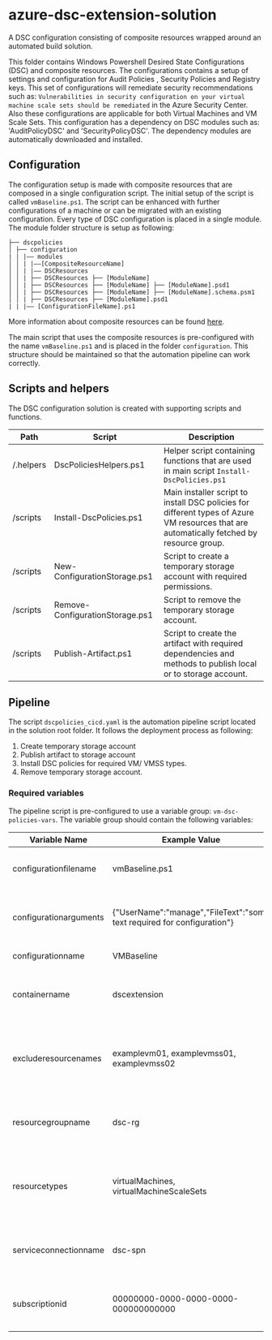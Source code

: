 # azure-dsc-extension-solution

A DSC configuration consisting of composite resources wrapped around an automated build solution.

This folder contains Windows Powershell Desired State Configurations (DSC) and composite resources.
The configurations contains a setup of settings and configuration for Audit Policies , Security Policies and Registry keys. This set of configurations will remediate security recommendations such as: `Vulnerabilities in security configuration on your virtual machine scale sets should be remediated` in the Azure Security Center. Also these configurations are applicable for both Virtual Machines and VM Scale Sets.
This configuration has a dependency on DSC modules such as: 'AuditPolicyDSC' and 'SecurityPolicyDSC'. The dependency modules are automatically downloaded and installed.

## Configuration

The configuration setup is made with composite resources that are composed in a single configuration script. The initial setup of the script is called `vmBaseline.ps1`. The script can be enhanced with further configurations of a machine or can be migrated with an existing configuration.
Every type of DSC configuration is placed in a single module.
The module folder structure is setup as following:

    ├── dscpolicies
    │ ├── configuration
    | | |–– modules
    │ │ | |––[CompositeResourceName]
    │ │ | |–– DSCResources
    │ │ | ├── DSCResources ├── [ModuleName]
    │ │ | ├── DSCResources ├── [ModuleName] ├── [ModuleName].psd1
    │ │ | ├── DSCResources ├── [ModuleName] ├── [ModuleName].schema.psm1
    │ │ | ├── DSCResources ├── [ModuleName].psd1
    | | |–– [ConfigurationFileName].ps1

More information about composite resources can be found [here](https://docs.microsoft.com/en-us/powershell/scripting/dsc/resources/authoringresourcecomposite?view=powershell-7.1).

The main script that uses the composite resources is pre-configured with the name `vmBaseline.ps1` and is placed in the folder `configuration`.
This structure should be maintained so that the automation pipeline can work correctly.

## Scripts and helpers

The DSC configuration solution is created with supporting scripts and functions.

| Path      | Script                          | Description                                                                                                                               |
| --------- | ------------------------------- | ----------------------------------------------------------------------------------------------------------------------------------------- |
| /.helpers | DscPoliciesHelpers.ps1          | Helper script containing functions that are used in main script `Install-DscPolicies.ps1`                                                 |
| /scripts  | Install-DscPolicies.ps1         | Main installer script to install DSC policies for different types of Azure VM resources that are automatically fetched by resource group. |
| /scripts  | New-ConfigurationStorage.ps1    | Script to create a temporary storage account with required permissions.                                                                   |
| /scripts  | Remove-ConfigurationStorage.ps1 | Script to remove the temporary storage account.                                                                                           |
| /scripts  | Publish-Artifact.ps1            | Script to create the artifact with required dependencies and methods to publish local or to storage account.                              |

## Pipeline

The script `dscpolicies_cicd.yaml` is the automation pipeline script located in the solution root folder.
It follows the deployment process as following:

1. Create temporary storage account
2. Publish artifact to storage account
3. Install DSC policies for required VM/ VMSS types.
4. Remove temporary storage account.

### Required variables

The pipeline script is pre-configured to use a variable group: `vm-dsc-policies-vars`.
The variable group should contain the following variables:

| Variable Name          | Example Value                                                           | Description                                                 |
| ---------------------- | ----------------------------------------------------------------------- | ----------------------------------------------------------- |
| configurationfilename  | vmBaseline.ps1                                                          | File name of the configuration script                       |
| configurationarguments | {"UserName":"manage","FileText":"some text required for configuration"} | Arguments required for the configuration script             |
| configurationname      | VMBaseline                                                              | Name of the configuration                                   |
| containername          | dscextension                                                            | Storage container name where the artifact resides           |
| excluderesourcenames   | examplevm01, examplevmss01, examplevmss02                               | Names of the resources within the resource group to exclude |
| resourcegroupname      | dsc-rg                                                                  | Resource group name of where the resources resides          |
| resourcetypes          | virtualMachines, virtualMachineScaleSets                                | Azure resource types that the dsc policies solution covers  |
| serviceconnectionname  | dsc-spn                                                                 | Service connection name of the resource group               |
| subscriptionid         | 00000000-0000-0000-0000-000000000000                                    | Subscription id where the resource group resides            |

